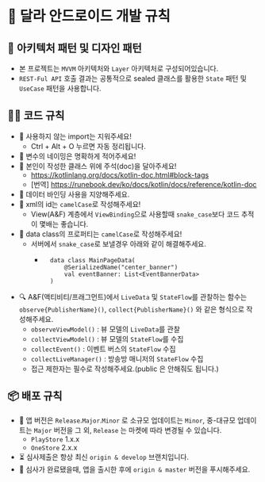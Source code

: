 # 🧾 달라 안드로이드 개발 규칙

## 🎨 아키텍처 패턴 및 디자인 패턴

- 본 프로젝트는 `MVVM` 아키텍처와 `Layer` 아키텍처로 구성되어있습니다.
- `REST-Ful API` 호출 결과는 공통적으로 sealed 클래스를 활용한 `State` 패턴 및 `UseCase` 패턴을 사용합니다.

## 👨‍💻 코드 규칙

- 🧹 사용하지 않는 import는 지워주세요!
    - Ctrl + Alt + O 누르면 자동 정리됩니다.
- 📛 변수의 네이밍은 명확하게 적어주세요!
- 📃 본인이 작성한 클래스 위에 주석(doc)을 달아주세요!
    - https://kotlinlang.org/docs/kotlin-doc.html#block-tags
    - [번역] https://runebook.dev/ko/docs/kotlin/docs/reference/kotlin-doc
- 🙅 데이터 바인딩 사용을 지양해주세요.
- 🐫 xml의 id는 `camelCase`로 작성해주세요!
    - View(A&F) 계층에서 `ViewBinding`으로 사용할때 `snake_case`보다 코드 추적이 몇배는 좋습니다.
- 🐪 data class의 프로퍼티는 `camelCase`로 작성해주세요!
    - 서버에서 `snake_case`로 보낼경우 아래와 같이 해결해주세요.
        - ```
            data class MainPageData(
                @SerializedName("center_banner")
                val eventBanner: List<EventBannerData>
            )
            ```
- 🔍 A&F(액티비티/프래그먼트)에서 `LiveData` 및 `StateFlow`를 관찰하는 함수는 `observe{PublisherName}()`, `collect{PublisherName}()` 와 같은 형식으로 작성해주세요.
    - `observeViewModel()` : 뷰 모델의 `LiveData`를 관찰
    - `collectViewModel()` : 뷰 모델의 `StateFlow`를 수집
    - `collectEvent()` : 이벤트 버스의 `StateFlow` 수집
    - `collectLiveManager()` : 방송방 매니저의 `StateFlow` 수집
    - 접근 제한자는 필수로 작성해주세요.(public 은 안해줘도 됩니다.)

## 📦 배포 규칙

- 🏪 앱 버전은 `Release`.`Major`.`Minor` 로 소규모 업데이트는 `Minor`, 중-대규모 업데이트는 `Major` 버전을 그 외, `Release` 는 마켓에 따라 변경될 수 있습니다.
    - `PlayStore` 1.x.x
    - `OneStore` 2.x.x
- ⏳ 심사제출은 항상 최신 `origin & develop` 브랜치입니다.
- 🥳 심사가 완료됐을때, 앱을 출시한 후에 `origin & master` 버전을 푸시해주세요.
